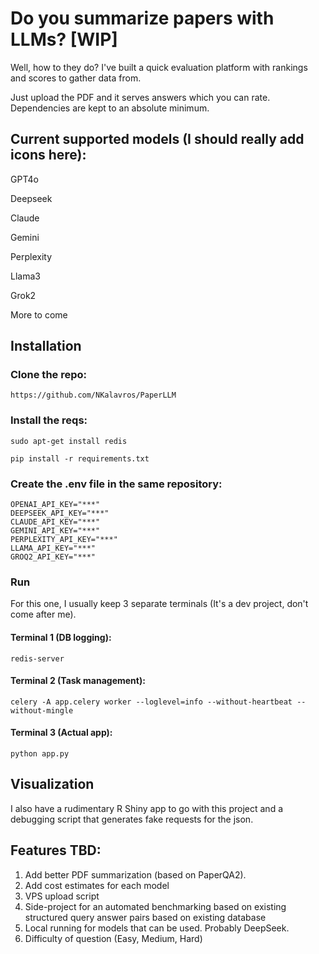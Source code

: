 # Do you summarize papers with LLMs? [WIP]

Well, how to they do? I've built a quick evaluation platform with rankings and scores to gather data from.

Just upload the PDF and it serves answers which you can rate. Dependencies are kept to an absolute minimum.

## Current supported models (I should really add icons here):

GPT4o

Deepseek

Claude

Gemini

Perplexity

Llama3

Grok2

More to come

## Installation

### Clone the repo:

```https://github.com/NKalavros/PaperLLM```

### Install the reqs:

```sudo apt-get install redis```

```pip install -r requirements.txt```

### Create the .env file in the same repository:

```
OPENAI_API_KEY="***"
DEEPSEEK_API_KEY="***"
CLAUDE_API_KEY="***"
GEMINI_API_KEY="***"
PERPLEXITY_API_KEY="***"
LLAMA_API_KEY="***"
GROQ2_API_KEY="***"
```

### Run

For this one, I usually keep 3 separate terminals (It's a dev project, don't come after me).

#### Terminal 1 (DB logging):

```
redis-server
```

#### Terminal 2 (Task management):

```
celery -A app.celery worker --loglevel=info --without-heartbeat --without-mingle
```

#### Terminal 3 (Actual app):

```
python app.py
```

## Visualization

I also have a rudimentary R Shiny app to go with this project and a debugging script that generates fake requests for the json. 

## Features TBD:

1. Add better PDF summarization (based on PaperQA2).
2. Add cost estimates for each model
3. VPS upload script
4. Side-project for an automated benchmarking based on existing structured query answer pairs based on existing database
5. Local running for models that can be used. Probably DeepSeek.
6. Difficulty of question (Easy, Medium, Hard)

